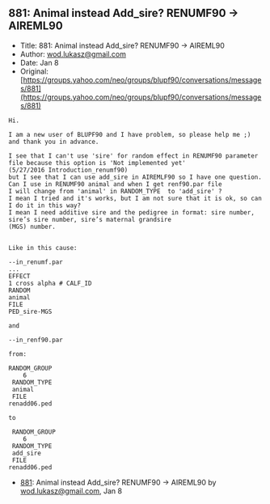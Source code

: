## 881: Animal instead Add_sire? RENUMF90 -> AIREML90

- Title: 881: Animal instead Add_sire? RENUMF90 -> AIREML90
- Author: wod.lukasz@gmail.com
- Date: Jan 8
- Original: [https://groups.yahoo.com/neo/groups/blupf90/conversations/messages/881](https://groups.yahoo.com/neo/groups/blupf90/conversations/messages/881)

```
Hi.

I am a new user of BLUPF90 and I have problem, so please help me ;) and thank you in advance.

I see that I can't use 'sire' for random effect in RENUMF90 parameter file because this option is 'Not implemented yet'
(5/27/2016 Introduction_renumf90) 
but I see that I can use add_sire in AIREMLF90 so I have one question.
Can I use in RENUMF90 animal and when I get renf90.par file
I will change from 'animal' in RANDOM_TYPE  to 'add_sire' ? 
I mean I tried and it's works, but I am not sure that it is ok, so can I do it in this way?
I mean I need additive sire and the pedigree in format: sire number, sire’s sire number, sire’s maternal grandsire
(MGS) number.


Like in this cause:

--in_renumf.par
...
EFFECT
1 cross alpha # CALF_ID
RANDOM
animal
FILE
PED_sire-MGS

and

--in_renf90.par

from: 

RANDOM_GROUP
    6 
 RANDOM_TYPE
 animal   
 FILE
renadd06.ped	

to

 RANDOM_GROUP
    6 
 RANDOM_TYPE
 add_sire   
 FILE
renadd06.ped 
```

- [881](0881.md): Animal instead Add_sire? RENUMF90 -&gt; AIREML90 by wod.lukasz@gmail.com, Jan 8
